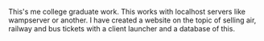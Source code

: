 This's me college graduate work.
This works with localhost servers like wampserver or another.
I have created a website on the topic of selling air, railway and bus tickets with a client launcher and a database of this.
